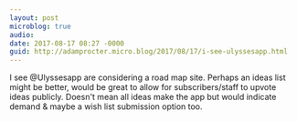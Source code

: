 ```yaml
---
layout: post
microblog: true
audio: 
date: 2017-08-17 08:27 -0000
guid: http://adamprocter.micro.blog/2017/08/17/i-see-ulyssesapp.html
---
```

I see @Ulyssesapp are considering a road map site. Perhaps an ideas list might be better, would be great to allow for subscribers/staff to upvote ideas publicly. Doesn't mean all ideas make the app but would indicate demand & maybe a wish list submission option too.

